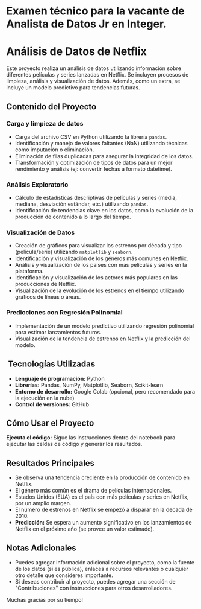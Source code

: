 # Examen técnico para la vacante de Analista de Datos Jr en Integer.
# Análisis de Datos de Netflix

Este proyecto realiza un análisis de datos utilizando información sobre diferentes películas y series lanzadas en Netflix. Se incluyen procesos de limpieza, análisis y visualización de datos. Además, como un extra, se incluye un modelo predictivo para tendencias futuras.

##  Contenido del Proyecto

### Carga y limpieza de datos

*   Carga del archivo CSV en Python utilizando la librería `pandas`.
*   Identificación y manejo de valores faltantes (NaN) utilizando técnicas como imputación o eliminación.
*   Eliminación de filas duplicadas para asegurar la integridad de los datos.
*   Transformación y optimización de tipos de datos para un mejor rendimiento y análisis (ej: convertir fechas a formato datetime).

### Análisis Exploratorio

*   Cálculo de estadísticas descriptivas de películas y series (media, mediana, desviación estándar, etc.) utilizando `pandas`.
*   Identificación de tendencias clave en los datos, como la evolución de la producción de contenido a lo largo del tiempo.

### Visualización de Datos

*   Creación de gráficos para visualizar los estrenos por década y tipo (película/serie) utilizando `matplotlib` y `seaborn`.
*   Identificación y visualización de los géneros más comunes en Netflix.
*   Análisis y visualización de los países con más películas y series en la plataforma.
*   Identificación y visualización de los actores más populares en las producciones de Netflix.
*   Visualización de la evolución de los estrenos en el tiempo utilizando gráficos de líneas o áreas.

### Predicciones con Regresión Polinomial

*   Implementación de un modelo predictivo utilizando regresión polinomial para estimar lanzamientos futuros.
*   Visualización de la tendencia de estrenos en Netflix y la predicción del modelo.

## ️ Tecnologías Utilizadas

*   **Lenguaje de programación:** Python
*   **Librerías:** Pandas, NumPy, Matplotlib, Seaborn, Scikit-learn
*   **Entorno de desarrollo:** Google Colab (opcional, pero recomendado para la ejecución en la nube)
*   **Control de versiones:** GitHub

##  Cómo Usar el Proyecto

**Ejecuta el código:** Sigue las instrucciones dentro del notebook para ejecutar las celdas de código y generar los resultados.

##  Resultados Principales

*   Se observa una tendencia creciente en la producción de contenido en Netflix.
*   El género más común es el drama de películas internacionales.
*   Estados Unidos (EUA) es el país con más películas y series en Netflix, por un amplio margen.
*   El número de estrenos en Netflix se empezó a disparar en la decada de 2010.
*   **Predicción:** Se espera un aumento significativo en los lanzamientos de Netflix en el próximo año (se provee un valor estimado).

##  Notas Adicionales

*   Puedes agregar información adicional sobre el proyecto, como la fuente de los datos (si es pública), enlaces a recursos relevantes o cualquier otro detalle que consideres importante.
*   Si deseas contribuir al proyecto, puedes agregar una sección de "Contribuciones" con instrucciones para otros desarrolladores.

Muchas gracias por su tiempo!
